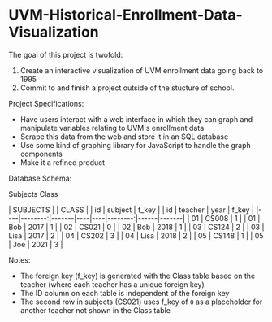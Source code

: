 # UVM-Historical-Enrollment-Data-Visualization

The goal of this project is twofold:
1. Create an interactive visualization of UVM enrollment data going back to 1995
2. Commit to and finish a project outside of the stucture of school.

Project Specifications:
- Have users interact with a web interface in which they can graph and manipulate variables relating to UVM's enrollment data
- Scrape this data from the web and store it in an SQL database
- Use some kind of graphing library for JavaScript to handle the graph components
- Make it a refined product

Database Schema:

Subjects                    Class

| SUBJECTS |                | CLASS |
| id | subject | f_key |    | id | teacher | year | f_key |
|----|--------:|-------|----|----|--------:|------|-------|
| 01 | CS008   | 1     |    | 01 | Bob     | 2017 | 1     |
| 02 | CS021   | 0     |    | 02 | Bob     | 2018 | 1     |
| 03 | CS124   | 2     |    | 03 | Lisa    | 2017 | 2     |
| 04 | CS202   | 3     |    | 04 | Lisa    | 2018 | 2     |
| 05 | CS148   | 1     |    | 05 | Joe     | 2021 | 3     |

Notes: 
- The foreign key (f_key) is generated with the Class table based on the teacher (where each teacher has a unique foreign key)
- The ID column on each table is independent of the foreign key
- The second row in subjects (CS021) uses f_key of `0` as a placeholder for another teacher not shown in the Class table
